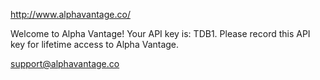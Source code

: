

http://www.alphavantage.co/

Welcome to Alpha Vantage! Your API key is: TDB1. Please record this API key for lifetime access to Alpha Vantage.


support@alphavantage.co
